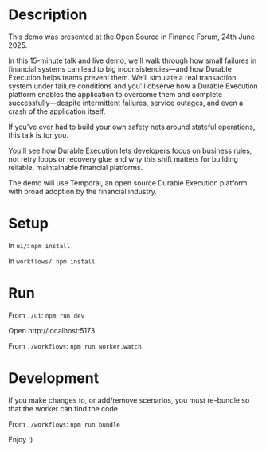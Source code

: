 # Description

This demo was presented at the Open Source in Finance Forum, 24th June 2025.

In this 15-minute talk and live demo, we'll walk through how small failures in financial systems can lead to big inconsistencies—and how Durable Execution helps teams prevent them. We'll simulate a real transaction system under failure conditions and you'll observe how a Durable Execution platform enables the application to overcome them and complete successfully—despite intermittent failures, service outages, and even a crash of the application itself.

If you've ever had to build your own safety nets around stateful operations, this talk is for you.

You'll see how Durable Execution lets developers focus on business rules, not retry loops or recovery glue and why this shift matters for building reliable, maintainable financial platforms.

The demo will use Temporal, an open source Durable Execution platform with broad adoption by the financial industry.

# Setup

In `ui/`: `npm install`

In `workflows/`: `npm install`

# Run

From `./ui`: `npm run dev`

Open http://localhost:5173

From `./workflows`: `npm run worker.watch`

# Development

If you make changes to, or add/remove scenarios, you must re-bundle so that the worker can find the code.

From `./workflows`: `npm run bundle`

Enjoy :)
